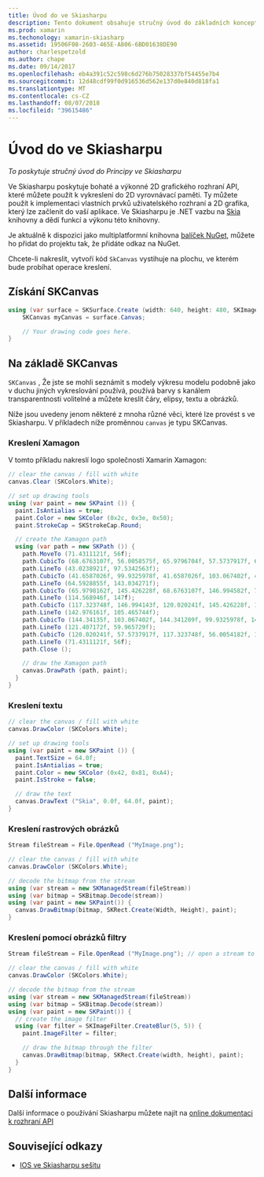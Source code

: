 ```yaml
---
title: Úvod do ve Skiasharpu
description: Tento dokument obsahuje stručný úvod do základních konceptů ve Skiasharpu. Především se zabývá získání a na základě SKCanvas.
ms.prod: xamarin
ms.techonology: xamarin-skiasharp
ms.assetid: 19506F08-2603-465E-A806-6BD01638DE90
author: charlespetzold
ms.author: chape
ms.date: 09/14/2017
ms.openlocfilehash: eb4a391c52c598c6d276b75028337bf54455e7b4
ms.sourcegitcommit: 12d48cdf99f0d916536d562e137d0e840d818fa1
ms.translationtype: MT
ms.contentlocale: cs-CZ
ms.lasthandoff: 08/07/2018
ms.locfileid: "39615486"
---
```

# <a name="an-introduction-to-skiasharp"></a>Úvod do ve Skiasharpu

_To poskytuje stručný úvod do Principy ve Skiasharpu_

Ve Skiasharpu poskytuje bohaté a výkonné 2D grafického rozhraní API, které můžete použít k vykreslení do 2D vyrovnávací paměti.  Ty můžete použít k implementaci vlastních prvků uživatelského rozhraní a 2D grafika, který lze začlenit do vaší aplikace.  Ve Skiasharpu je .NET vazbu na [Skia](https://skia.org) knihovny a dědí funkcí a výkonu této knihovny.

Je aktuálně k dispozici jako multiplatformní knihovna [balíček NuGet](https://www.nuget.org/packages/SkiaSharp), můžete ho přidat do projektu tak, že přidáte odkaz na NuGet.

Chcete-li nakreslit, vytvoří kód `SkCanvas` vystihuje na plochu, ve kterém bude probíhat operace kreslení.

## <a name="obtaining-an-skcanvas"></a>Získání SKCanvas

```csharp
using (var surface = SKSurface.Create (width: 640, height: 480, SKImageInfo.PlatformColorType, SKAlphaType.Premul)) {
    SKCanvas myCanvas = surface.Canvas;

    // Your drawing code goes here.
}
```

## <a name="drawing-on-skcanvas"></a>Na základě SKCanvas

`SKCanvas` , Že jste se mohli seznámit s modely výkresu modelu podobně jako v duchu jiných vykreslování používá, používá barvy s kanálem transparentnosti volitelné a můžete kreslit čáry, elipsy, textu a obrázků.

Níže jsou uvedeny jenom některé z mnoha různé věci, které lze provést s ve Skiasharpu.  V příkladech níže proměnnou `canvas` je typu SKCanvas.

### <a name="drawing-xamagon"></a>Kreslení Xamagon

V tomto příkladu nakreslí logo společnosti Xamarin Xamagon:

```csharp
// clear the canvas / fill with white
canvas.Clear (SKColors.White);

// set up drawing tools
using (var paint = new SKPaint ()) {
  paint.IsAntialias = true;
  paint.Color = new SKColor (0x2c, 0x3e, 0x50);
  paint.StrokeCap = SKStrokeCap.Round;

  // create the Xamagon path
  using (var path = new SKPath ()) {
    path.MoveTo (71.4311121f, 56f);
    path.CubicTo (68.6763107f, 56.0058575f, 65.9796704f, 57.5737917f, 64.5928855f, 59.965729f);
    path.LineTo (43.0238921f, 97.5342563f);
    path.CubicTo (41.6587026f, 99.9325978f, 41.6587026f, 103.067402f, 43.0238921f, 105.465744f);
    path.LineTo (64.5928855f, 143.034271f);
    path.CubicTo (65.9798162f, 145.426228f, 68.6763107f, 146.994582f, 71.4311121f, 147f);
    path.LineTo (114.568946f, 147f);
    path.CubicTo (117.323748f, 146.994143f, 120.020241f, 145.426228f, 121.407172f, 143.034271f);
    path.LineTo (142.976161f, 105.465744f);
    path.CubicTo (144.34135f, 103.067402f, 144.341209f, 99.9325978f, 142.976161f, 97.5342563f);
    path.LineTo (121.407172f, 59.965729f);
    path.CubicTo (120.020241f, 57.5737917f, 117.323748f, 56.0054182f, 114.568946f, 56f);
    path.LineTo (71.4311121f, 56f);
    path.Close ();

    // draw the Xamagon path
    canvas.DrawPath (path, paint);
  }
}
```

### <a name="drawing-text"></a>Kreslení textu

```csharp
// clear the canvas / fill with white
canvas.DrawColor (SKColors.White);

// set up drawing tools
using (var paint = new SKPaint ()) {
  paint.TextSize = 64.0f;
  paint.IsAntialias = true;
  paint.Color = new SKColor (0x42, 0x81, 0xA4);
  paint.IsStroke = false;

  // draw the text
  canvas.DrawText ("Skia", 0.0f, 64.0f, paint);
}
```

### <a name="drawing-bitmaps"></a>Kreslení rastrových obrázků

```csharp
Stream fileStream = File.OpenRead ("MyImage.png");

// clear the canvas / fill with white
canvas.DrawColor (SKColors.White);

// decode the bitmap from the stream
using (var stream = new SKManagedStream(fileStream))
using (var bitmap = SKBitmap.Decode(stream))
using (var paint = new SKPaint()) {
  canvas.DrawBitmap(bitmap, SKRect.Create(Width, Height), paint);
}
```

### <a name="drawing-with-image-filters"></a>Kreslení pomocí obrázků filtry

```csharp
Stream fileStream = File.OpenRead ("MyImage.png"); // open a stream to an image file

// clear the canvas / fill with white
canvas.DrawColor (SKColors.White);

// decode the bitmap from the stream
using (var stream = new SKManagedStream(fileStream))
using (var bitmap = SKBitmap.Decode(stream))
using (var paint = new SKPaint()) {
  // create the image filter
  using (var filter = SKImageFilter.CreateBlur(5, 5)) {
    paint.ImageFilter = filter;

    // draw the bitmap through the filter
    canvas.DrawBitmap(bitmap, SKRect.Create(width, height), paint);
  }
}
```

## <a name="more-information"></a>Další informace

Další informace o používání Skiasharpu můžete najít na [online dokumentaci k rozhraní API](https://developer.xamarin.com/api/namespace/SkiaSharp/)


## <a name="related-links"></a>Související odkazy

- [IOS ve Skiasharpu sešitu](https://developer.xamarin.com/workbooks/graphics/skiasharp/logo/skialogo-ios.workbook)
